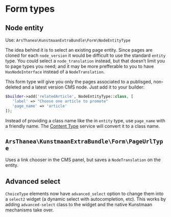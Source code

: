 # Form types

## Node entity

Use: `ArsThanea\KunstmaanExtraBundle\Form\NodeEntityType`

The idea behind it is to select an existing page entity. Since pages are cloned for each `node_version` it would be difficult to use the standard `entity` type. You could select a `node_translation` instead, but that doesn’t limit you to page types you need; and it may be more prefferable to you to have `HasNodeInterface` instead of a `NodeTranslation`. 

This form type will give you only the pages associated to a publisged, non-deleted and a latest version CMS node. Just add it to your builder:

```php
$builder->add('relatedArticle', NodeEntityType::class, [
   'label' => "Choose one article to promote"
   'page_name' => 'article'
]);
```

Instead of providing a class name like the in `entity` type, use `page_name` with a friendly name. The [Content Type](content-type.md) service will convert it to a class name.


## `ArsThanea\KunstmaanExtraBundle\Form\PageUrlType`

Uses a link chooser in the CMS panel, but saves a `NodeTranslation` on the entity.

## Advanced select

`ChoiceType` elements now have `advanced_select` option to change them into a `select2` widget (a dynamic select with
autocompletion, etc). This works by adding `advanced-select` class to the widget and the native Kunstmaan mechanisms
take over.
